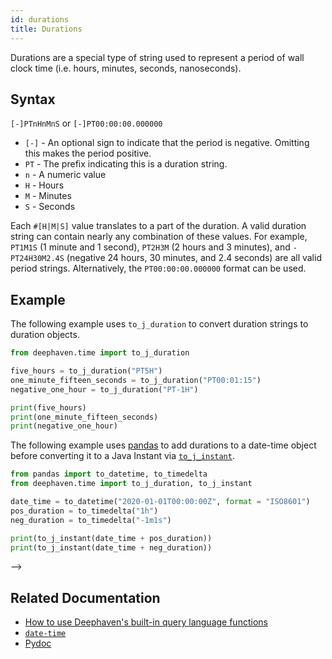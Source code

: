 ```yaml
---
id: durations
title: Durations
---
```


Durations are a special type of string used to represent a period of wall clock time (i.e. hours, minutes, seconds, nanoseconds).

## Syntax

`[-]PTnHnMnS` or `[-]PT00:00:00.000000`

- `[-]` - An optional sign to indicate that the period is negative. Omitting this makes the period positive.
- `PT` - The prefix indicating this is a duration string.
- `n` - A numeric value
- `H` - Hours
- `M` - Minutes
- `S` - Seconds

Each `#[H|M|S]` value translates to a part of the duration. A valid duration string can contain nearly any combination of these values. For example, `PT1M1S` (1 minute and 1 second), `PT2H3M` (2 hours and 3 minutes), and `-PT24H30M2.4S` (negative 24 hours, 30 minutes, and 2.4 seconds) are all valid period strings. Alternatively, the `PT00:00:00.000000` format can be used.

## Example

The following example uses `to_j_duration` to convert duration strings to duration objects.

```python order=null
from deephaven.time import to_j_duration

five_hours = to_j_duration("PT5H")
one_minute_fifteen_seconds = to_j_duration("PT00:01:15")
negative_one_hour = to_j_duration("PT-1H")

print(five_hours)
print(one_minute_fifteen_seconds)
print(negative_one_hour)
```

The following example uses [pandas](https://pandas.pydata.org/) to add durations to a date-time object before converting it to a Java Instant via [`to_j_instant`](../../time/datetime/to_j_instant.md).

```python order=null
from pandas import to_datetime, to_timedelta
from deephaven.time import to_j_duration, to_j_instant

date_time = to_datetime("2020-01-01T00:00:00Z", format = "ISO8601")
pos_duration = to_timedelta("1h")
neg_duration = to_timedelta("-1m1s")

print(to_j_instant(date_time + pos_duration))
print(to_j_instant(date_time + neg_duration))
```

-->

## Related Documentation

- [How to use Deephaven's built-in query language functions](../../../how-to-guides/query-language-functions.md)
- [`date-time`](./date-time.md)
- [Pydoc](https://deephaven.io/core/pydoc/code/deephaven.dtypes.html?highlight=period#deephaven.dtypes.Period)
